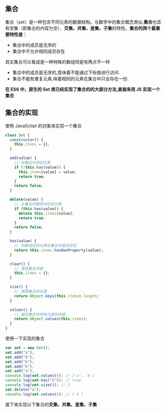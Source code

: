 ## 集合

集合（set）是一种包含不同元素的数据结构。与数学中的集合概念类似,**集合**也具有空集（即集合的内容为空）、**交集、并集、差集、子集**的特性。**集合的两个最重要特性是：**

- 集合中的成员是无序的
- 集合中不允许相同成员存在

其实集合可以看成是一种特殊的数组但是有两点不一样

- 集合中的成员是无序的,意味着不能通过下标值进行访问.
- 集合不能有重复元素,味着相同的元素在集合中只会存在一份.

**在 ES6 中，原生的 Set 类已经实现了集合的的大部分方法,直接来用 JS 实现一个集合**

## 集合的实现

使用 JavaSctipt 的对象来实现一个集合

```javascript
class Set {
  constructor() {
    this.items = {};
  }

  add(value) {
    // 向集合中添加元素
    if (!this.has(value)) {
      this.items[value] = value;
      return true;
    }
    return false;
  }

  delete(value) {
    // 从集合中删除对应的元素
    if (this.has(value)) {
      delete this.items[value];
      return true;
    }
    return false;
  }

  has(value) {
    // 判断给定的元素在集合中是否存在
    return this.items.hasOwnProperty(value);
  }

  clear() {
    // 清空集合内容
    this.items = {};
  }

  size() {
    // 获取集合的长度
    return Object.keys(this.items).length;
  }

  values() {
    // 返回集合中所有元素的内容
    return Object.values(this.items);
  }
}
```

使用一下实现的集合

```javascript
var set = new Set();
set.add("a");
set.add("b");
set.add("b");
set.add("b");
set.add("a");
console.log(set.values()); // ['a', 'b']
console.log(set.has("b")); // true
console.log(set.size()); // 2
set.delete("a");
console.log(set.values()); // [ b ]
```

接下来实现以下集合的**交集、并集、差集、子集**
